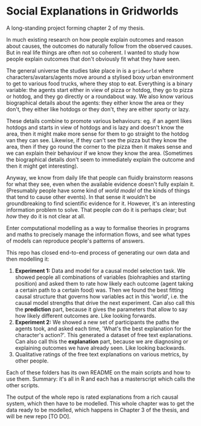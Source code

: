 # Social Explanations in Gridworlds

A long-standing project forming chapter 2 of my thesis.

In much existing research on how people explain outcomes and reason about causes, the outcomes do naturally follow from the observed causes. But in real life things are often not so coherent. I wanted to study how people explain outcomes that don't obviously fit what they have seen.

The general universe the studies take place in is a `gridworld` where characters/avatars/agents move around a stylised boxy urban environment to get to various food trucks, where they stop to eat. Everything is a binary variable: the agents start either in view of pizza or hotdog, they go to pizza or hotdog, and they go directly or a roundabout way. We also know various biographical details about the agents: they either know the area or they don't, they either like hotdogs or they don't, they are either sporty or lazy.

These details combine to promote various behaviours: eg. if an agent likes hotdogs and starts in view of hotdogs and is lazy and doesn't know the area, then it might make more sense for them to go straight to the hotdog van they can see. Likewise, if they can't see the pizza but they know the area, then if they go round the corner to the pizza then it makes sense and we can explain their behaviour if we know they know the area. (Sometimes the biographical details don't seem to immediately explain the outcome and then it might get interesting).

Anyway, we know from daily life that people can fluidly brainstorm reasons for what they see, even when the available evidence doesn't fully explain it. (Presumably people have some kind of _world model_ of the kinds of things that tend to cause other events). In that sense it wouldn't be groundbreaking to find scientific evidence for it. However, it's an interesting information problem to solve. That people _can_ do it is perhaps clear; but _how_ they do it is not clear at all.

Enter computational modelling as a way to formalise theories in programs and maths to precisely manage the information flows, and see what types of models can reproduce people's patterns of answers.

This repo has closed end-to-end process of generating our own data and then modelling it:

1. **Experiment 1:** Data and model for a causal model selection task. We showed people all combinations of variables (biohraphies and starting position) and asked them to rate how likely each outcome (agent taking a certain path to a certain food) was. Then we found the best fitting causal structure that governs how variables act in this 'world', i.e. the causal model strengths that drive the next experiment. Can also call this the **prediction** part, because it gives the parameters that allow to say how likely different outcomes are. Like looking forwards.
2. **Experiment 2:** We showed a new set of participants the paths the agents took, and asked each time, 'What's the best explanation for the character's action?'. This generated a dataset of free text explanations. Can also call this the **explanation** part, because we are diagnosing or explaining outcomes we have already seen. Like looking backwards.
3. Qualitative ratings of the free text explanations on various metrics, by other people.

Each of these folders has its own README on the main scripts and how to use them. Summary: it's all in R and each has a masterscript which calls the other scripts.

The output of the whole repo is rated explanations from a rich causal system, which then have to be modelled. This whole chapter was to get the data ready to be modelled, which happens in Chapter 3 of the thesis, and will be new repo [TO DO].
